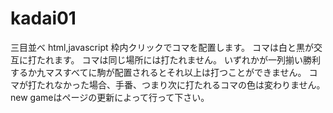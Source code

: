 # kadai01
三目並べ
html,javascript
枠内クリックでコマを配置します。
コマは白と黒が交互に打たれます。
コマは同じ場所には打たれません。
いずれかが一列揃い勝利するか九マスすべてに駒が配置されるとそれ以上は打つことができません。
コマが打たれなかった場合、手番、つまり次に打たれるコマの色は変わりません。
new gameはページの更新によって行って下さい。
